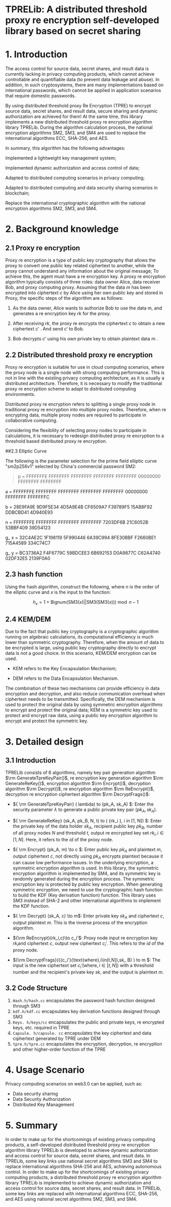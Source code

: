 # TPRELib: A distributed threshold proxy re encryption self-developed library based on secret sharing

# 1. Introduction

The access control for source data, secret shares, and result data is currently lacking in privacy computing products, which cannot achieve controllable and quantifiable data (to prevent data leakage and abuse). In addition, in such cryptosystems, there are many implementations based on international passwords, which cannot be applied in application scenarios that require domestic passwords.

By using distributed threshold proxy Re Encryption (TPRE) to encrypt source data, secret shares, and result data, secure sharing and dynamic authorization are achieved for them! At the same time, this library implements a new distributed threshold proxy re encryption algorithm library TPRELib. During the algorithm calculation process, the national encryption algorithms SM2, SM3, and SM4 are used to replace the international algorithms ECC, SHA-256, and AES.

In summary, this algorithm has the following advantages:

Implemented a lightweight key management system;

Implemented dynamic authorization and access control of data;

Adapted to distributed computing scenarios in privacy computing;

Adapted to distributed computing and data security sharing scenarios in blockchain;

Replace the international cryptographic algorithm with the national encryption algorithms SM2, SM3, and SM4.

# 2. Background knowledge

## 2.1 Proxy re encryption

Proxy re encryption is a type of public key cryptography that allows the proxy to convert one public key related ciphertext to another, while the proxy cannot understand any information about the original message; To achieve this, the agent must have a re encryption key. A proxy re encryption algorithm typically consists of three roles: data owner Alice, data receiver Bob, and proxy computing proxy. Assuming that the data $m$ has been encrypted into ciphertext $c$ by Alice using her own public key and stored in Proxy, the specific steps of the algorithm are as follows:

1. As the data owner, Alice wants to authorize Bob to use the data m, and generates a re encryption key $rk$ for the proxy.

2. After receiving $rk$, the proxy re encrypts the ciphertext $c$ to obtain a new ciphertext $c'$ . And send $c'$ to Bob.

3. Bob decrypts $c'$ using his own private key to obtain plaintext data $m$ .

## 2.2 Distributed threshold proxy re encryption

Proxy re encryption is suitable for use in cloud computing scenarios, where the proxy node is a single node with strong computing performance. This is not in line with the existing privacy computing architecture, as it is usually a distributed architecture. Therefore, it is necessary to modify the traditional proxy re encryption scheme to adapt to distributed computing environments.

Distributed proxy re encryption refers to splitting a single proxy node in traditional proxy re encryption into multiple proxy nodes. Therefore, when re encrypting data, multiple proxy nodes are required to participate in collaborative computing.

Considering the flexibility of selecting proxy nodes to participate in calculations, it is necessary to redesign distributed proxy re encryption to a threshold based distributed proxy re encryption.

##2.3 Elliptic Curve

The following is the parameter selection for the prime field elliptic curve "sm2p256v1" selected by China's commercial password SM2:

>p = FFFFFFFE FFFFFFFF FFFFFFFF FFFFFFFF FFFFFFFF 00000000 FFFFFFFF FFFFFFFF

a = FFFFFFFE FFFFFFFF FFFFFFFF FFFFFFFF FFFFFFFF 00000000 FFFFFFFF FFFFFFFC

b = 28E9FA9E 9D9F5E34 4D5A9E4B CF6509A7 F39789F5 15AB8F92 DDBCBD41 4D940E93

n = FFFFFFFE FFFFFFFF FFFFFFFF FFFFFFFF 7203DF6B 21C6052B 53BBF409 39D54123

g_ x = 32C4AE2C 1F198119 5F990446 6A39C994 8FE30BBF F2660BE1 715A4589 334C74C7

g_ y = BC3736A2 F4F6779C 59BDCEE3 6B692153 D0A9877C C62A4740 02DF32E5 2139F0A0

## 2.3  hash function

Using the hash algorithm, construct the following, where $n$ is the order of the elliptic curve and $x$ is the input to the function:

$$h_ x = 1 + \text{Bignum(SM3}(x)||\text{SM3(SM3(}x))) \bmod n-1$$

## 2.4 KEM/DEM

Due to the fact that public key cryptography is a cryptographic algorithm running on algebraic calculations, its computational efficiency is much lower than symmetric cryptography. Therefore, when the amount of data to be encrypted is large, using public key cryptography directly to encrypt data is not a good choice. In this scenario, KEM/DEM encryption can be used.

- KEM refers to the Key Encapsulation Mechanism;

- DEM refers to the Data Encapsulation Mechanism.

The combination of these two mechanisms can provide efficiency in data encryption and decryption, and also reduce communication overhead when ciphertext needs to be transmitted. Specifically, the DEM mechanism is used to protect the original data by using symmetric encryption algorithms to encrypt and protect the original data; KEM is a symmetric key used to protect and encrypt raw data, using a public key encryption algorithm to encrypt and protect the symmetric key.

# 3. Detailed design
## 3.1 Introduction
TPRELib consists of 6 algorithms, namely key pair generation algorithm $\rm GenerateTpreKeyPair()$, re encryption key generation algorithm $\rm GenerateReKey()$, encryption algorithm $\rm Encrypt()$, decryption algorithm $\rm Decrypt()$, re encryption algorithm $\rm ReEncrypt()$, decryption re encryption ciphertext algorithm $\rm DecryptFrags()$:

- ${ \rm GenerateTpreKeyPair} ( lambda)  to (pk_A, sk_A) $: Enter the security parameter $\lambda$ to generate a public private key pair $(pk_A, sk_A)$.
- ${ \rm GenerateReKey} (sk_A, pk_B, N, t)  to ( {rk_i }, i  in [1, N]) $: Enter the private key of the data holder $sk_ A$, recipient public key $pk_ B$, number of all proxy nodes $N$ and threshold $t$, output re encrypted key set ${rk_i }, i  \in [1, N]$. Here, it refers to the $id$ of the proxy node.
- ${ \rm Encrypt} (pk_A, m)  \to c $: Enter public key $pk_ A$ and plaintext $m$, output ciphertext $c$, not directly using $pk_ A$ encrypts plaintext because it can cause low performance issues. In the underlying encryption, a symmetric encryption algorithm is used. In this library, the symmetric encryption algorithm is implemented by SM4, and its symmetric key is randomly generated during the encryption process. The symmetric encryption key is protected by public key encryption. When generating symmetric encryption, we need to use the cryptographic hash function to build the KDF (Key derivation function) function. This library uses SM3 instead of SHA-2 and other international algorithms to implement the KDF function.
- ${ \rm Decrypt} (sk_A, c)  \to m$: Enter private key $sk_ A$ and ciphertext $c$, output plaintext $m$. This is the inverse process of the encryption algorithm.

- ${\rm ReEncrypt}(rk_i,c)\to c_i'$: Proxy node input re encryption key $rk_ i$and ciphertext $c$, output new ciphertext $c_ i'$. This refers to the $id$ of the proxy node.
- ${\rm DecryptFrags}({{c_i'}(\text{where},i\in[t,N]),sk_ B} )  to m $: The input is the new ciphertext set ${c_i '} ( \text {where}, i  \in [t, N])$ with a threshold number and the recipient's private key $sk$, and the output is plaintext $m$.

## 3.2 Code Structure

1. `Hash.h/hash.cc` encapsulates the password hash function designed through SM3
2. `kdf.h/kdf.cc` encapsulates key derivation functions designed through SM3
3. `Keys. h/keys/cc` encapsulates the public and private keys, re encrypted keys, etc. required in TPRE
4. `Capsule. h/capsule. cc` encapsulates the key ciphertext and data ciphertext generated by TPRE under DEM
5. `tpre.h/tpre.cc` encapsulates the encryption, decryption, re encryption and other higher-order function of the TPRE
# 4.  Usage Scenario
Privacy computing scenarios on web3.0 can be applied, such as:

- Data security sharing
- Data Security Authorization
- Distributed Key Management

# 5. Summary
In order to make up for the shortcomings of existing privacy computing products, a self-developed distributed threshold proxy re encryption algorithm library TPRELib is developed to achieve dynamic authorization and access control for source data, secret shares, and result data. In TPRELib, some key links use national secret algorithms SM3 and SM4 to replace international algorithms SHA-256 and AES, achieving autonomous control. In order to make up for the shortcomings of existing privacy computing products, a distributed threshold proxy re encryption algorithm library TPRELib is implemented to achieve dynamic authorization and access control for source data, secret shares, and result data. In TPRELib, some key links are replaced with international algorithms ECC, SHA-256, and AES using national secret algorithms SM2, SM3, and SM4.
